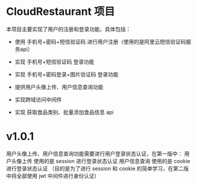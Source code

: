 # CloudRestaurant 项目

本项目主要实现了用户的注册和登录功能，具体包括：

+ 使用 手机号+密码+短信验证码 进行用户注册（使用的是阿里云短信验证码服务api）
+ 实现 手机号+短信验证码 登录功能
+ 实现 手机号+密码登录+图片验证码 登录功能
+ 提供用户头像上传、用户信息查询功能
+ 实现跨域访问中间件

+ 实现 获取食品类别、批量添加食品信息 api

# v1.0.1
用户头像上传、用户信息查询功能需要进行用户登录状态认证，在第一版中：
用户头像上传 使用的是 session 进行登录状态认证
用户信息查询 使用的是 cookie 进行登录状态认证
（目的是为了进行 session 和 cookie 的简单学习，在第二版中将全部使用 jwt 中间件进行身份认证）